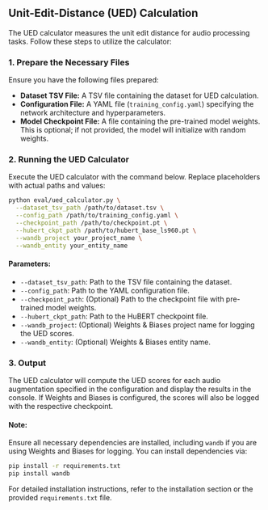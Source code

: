 ## Unit-Edit-Distance (UED) Calculation

The UED calculator measures the unit edit distance for audio processing tasks. Follow these steps to utilize the calculator:

### 1. Prepare the Necessary Files
Ensure you have the following files prepared:

- **Dataset TSV File:** A TSV file containing the dataset for UED calculation.
- **Configuration File:** A YAML file (`training_config.yaml`) specifying the network architecture and hyperparameters.
- **Model Checkpoint File:** A file containing the pre-trained model weights. This is optional; if not provided, the model will initialize with random weights.

### 2. Running the UED Calculator

Execute the UED calculator with the command below. Replace placeholders with actual paths and values:

```bash
python eval/ued_calculator.py \
  --dataset_tsv_path /path/to/dataset.tsv \
  --config_path /path/to/training_config.yaml \
  --checkpoint_path /path/to/checkpoint.pt \
  --hubert_ckpt_path /path/to/hubert_base_ls960.pt \
  --wandb_project your_project_name \
  --wandb_entity your_entity_name
```

#### Parameters:
- `--dataset_tsv_path`: Path to the TSV file containing the dataset.
- `--config_path`: Path to the YAML configuration file.
- `--checkpoint_path`: (Optional) Path to the checkpoint file with pre-trained model weights.
- `--hubert_ckpt_path`: Path to the HuBERT checkpoint file.
- `--wandb_project`: (Optional) Weights & Biases project name for logging the UED scores.
- `--wandb_entity`: (Optional) Weights & Biases entity name.

### 3. Output

The UED calculator will compute the UED scores for each audio augmentation specified in the configuration and display the results in the console. If Weights and Biases is configured, the scores will also be logged with the respective checkpoint.

#### Note:
Ensure all necessary dependencies are installed, including `wandb` if you are using Weights and Biases for logging. You can install dependencies via:

```bash
pip install -r requirements.txt
pip install wandb
```

For detailed installation instructions, refer to the installation section or the provided `requirements.txt` file.
